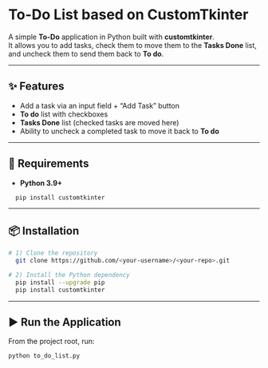 # To-Do List based on CustomTkinter

A simple **To-Do** application in Python built with **customtkinter**.  
It allows you to add tasks, check them to move them to the **Tasks Done** list, and uncheck them to send them back to **To do**.

---

## ✨ Features

- Add a task via an input field + “Add Task” button  
- **To do** list with checkboxes  
- **Tasks Done** list (checked tasks are moved here)  
- Ability to uncheck a completed task to move it back to **To do**  

---

## 🧰 Requirements

- **Python 3.9+**  
```bash
  pip install customtkinter
```
---

## 📦 Installation
 
```bash
# 1) Clone the repository
  git clone https://github.com/<your-username>/<your-repo>.git

# 2) Install the Python dependency
  pip install --upgrade pip
  pip install customtkinter
```
---
## ▶️ Run the Application
From the project root, run:
```bash
python to_do_list.py
```
